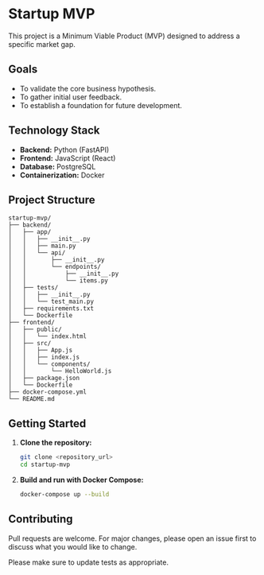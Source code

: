 # Startup MVP

This project is a Minimum Viable Product (MVP) designed to address a specific market gap.

## Goals

- To validate the core business hypothesis.
- To gather initial user feedback.
- To establish a foundation for future development.

## Technology Stack

- **Backend:** Python (FastAPI)
- **Frontend:** JavaScript (React)
- **Database:** PostgreSQL
- **Containerization:** Docker

## Project Structure

```
startup-mvp/
├── backend/
│   ├── app/
│   │   ├── __init__.py
│   │   ├── main.py
│   │   └── api/
│   │       ├── __init__.py
│   │       └── endpoints/
│   │           ├── __init__.py
│   │           └── items.py
│   ├── tests/
│   │   ├── __init__.py
│   │   └── test_main.py
│   ├── requirements.txt
│   └── Dockerfile
├── frontend/
│   ├── public/
│   │   └── index.html
│   ├── src/
│   │   ├── App.js
│   │   ├── index.js
│   │   └── components/
│   │       └── HelloWorld.js
│   ├── package.json
│   └── Dockerfile
├── docker-compose.yml
└── README.md
```

## Getting Started

1. **Clone the repository:**
   ```bash
   git clone <repository_url>
   cd startup-mvp
   ```

2. **Build and run with Docker Compose:**
   ```bash
   docker-compose up --build
   ```

## Contributing

Pull requests are welcome. For major changes, please open an issue first to discuss what you would like to change.

Please make sure to update tests as appropriate.
